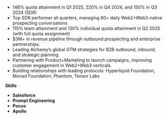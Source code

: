 - 146% quota attainment in Q1 2025, 220% in Q4 2024, and 150% in Q3 2024 (SDR)
- Top SDR performer all quarters, managing 80+ daily Web2+Web3-native prospecting conversations 
- 115% team attainment and 130% individual quota attainment in Q2 2025 (with full quota assignment)
- $3M+ in revenue pipeline through outbound prospecting and enterprise partnerships.
- Leading Alchemy’s global GTM strategies for B2B outbound, inbound, and strategic planning
- Partnering with Product+Marketing to launch campaigns, improving customer engagement in Web2+Web3 verticals.
- Building relationships with leading protocols: Hyperliquid Foundation, Monad Foundation, Phantom, Tensor Labs

**Skills**
- **Salesforce**
- **Prompt Engineering** 
- **Pocus**
- **Apollo**
